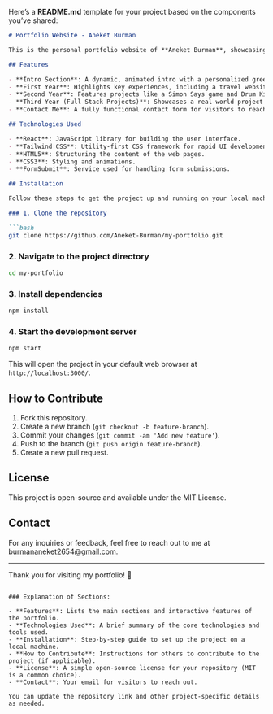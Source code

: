 Here’s a **README.md** template for your project based on the components you’ve shared:

```markdown
# Portfolio Website - Aneket Burman

This is the personal portfolio website of **Aneket Burman**, showcasing my journey, projects, skills, and achievements in web development, full-stack development, and other technical domains. The website is designed with a clean and modern look using **React** and **Tailwind CSS**, with a focus on user interactivity and smooth animations.

## Features

- **Intro Section**: A dynamic, animated intro with a personalized greeting.
- **First Year**: Highlights key experiences, including a travel website and a CodeChef achievement.
- **Second Year**: Features projects like a Simon Says game and Drum Kit, along with DSA problem-solving and a web development course.
- **Third Year (Full Stack Projects)**: Showcases a real-world project for SIH 2024.
- **Contact Me**: A fully functional contact form for visitors to reach out.

## Technologies Used

- **React**: JavaScript library for building the user interface.
- **Tailwind CSS**: Utility-first CSS framework for rapid UI development.
- **HTML5**: Structuring the content of the web pages.
- **CSS3**: Styling and animations.
- **FormSubmit**: Service used for handling form submissions.

## Installation

Follow these steps to get the project up and running on your local machine.

### 1. Clone the repository

```bash
git clone https://github.com/Aneket-Burman/my-portfolio.git
```

### 2. Navigate to the project directory

```bash
cd my-portfolio
```

### 3. Install dependencies

```bash
npm install
```

### 4. Start the development server

```bash
npm start
```

This will open the project in your default web browser at `http://localhost:3000/`.

## How to Contribute

1. Fork this repository.
2. Create a new branch (`git checkout -b feature-branch`).
3. Commit your changes (`git commit -am 'Add new feature'`).
4. Push to the branch (`git push origin feature-branch`).
5. Create a new pull request.

## License

This project is open-source and available under the MIT License.

## Contact

For any inquiries or feedback, feel free to reach out to me at [burmananeket2654@gmail.com](mailto:burmananeket2654@gmail.com).

---

Thank you for visiting my portfolio! 🚀
```

### Explanation of Sections:

- **Features**: Lists the main sections and interactive features of the portfolio.
- **Technologies Used**: A brief summary of the core technologies and tools used.
- **Installation**: Step-by-step guide to set up the project on a local machine.
- **How to Contribute**: Instructions for others to contribute to the project (if applicable).
- **License**: A simple open-source license for your repository (MIT is a common choice).
- **Contact**: Your email for visitors to reach out.

You can update the repository link and other project-specific details as needed.
